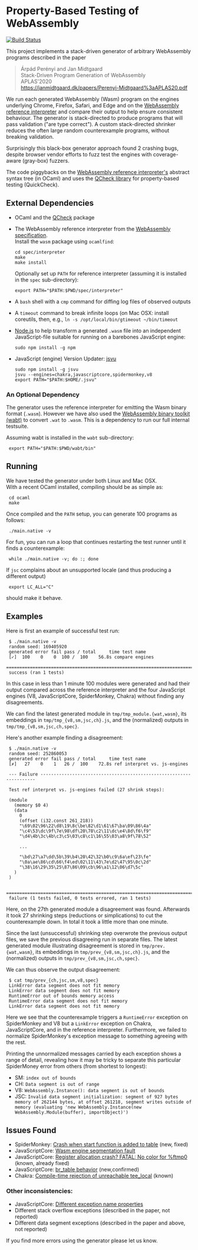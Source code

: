 # Property-Based Testing of WebAssembly 

[![Build Status](https://travis-ci.com/jmid/wasm-prop-tester.svg?branch=master)](https://travis-ci.com/jmid/wasm-prop-tester)

This project implements a stack-driven generator of arbitrary WebAssembly programs
described in the paper

> Árpád Perényi and Jan Midtgaard  
> Stack-Driven Program Generation of WebAssembly  
> APLAS'2020  
> https://janmidtgaard.dk/papers/Perenyi-Midtgaard%3aAPLAS20.pdf

We run each generated WebAssembly (Wasm) program on the engines underlying Chrome, Firefox, Safari, and Edge
and on the [WebAssembly reference interpreter](https://github.com/WebAssembly/spec) 
and compare their output to help ensure consistent behaviour. The generator is stack-directed
to produce programs that will pass validation ("are type correct"). A custom stack-directed shrinker
reduces the often large random counterexample programs, without breaking validation.

Surprisingly this black-box generator approach found 2 crashing bugs,
despite browser vendor efforts to fuzz test the engines with
coverage-aware (gray-box) fuzzers.

The code piggybacks on the [WebAssembly reference interpreter's](https://github.com/WebAssembly/spec) 
abstract syntax tree (in OCaml) and uses the [QCheck library](https://github.com/c-cube/qcheck) for property-based testing (QuickCheck). 


## External Dependencies

* OCaml and the [QCheck](https://github.com/c-cube/qcheck) package

* The WebAssembly reference interpreter from the [WebAssembly specification](https://github.com/WebAssembly/spec).  
  Install the `wasm` package using `ocamlfind`:
  ```
  cd spec/interpreter
  make
  make install
  ```

  Optionally set up `PATH` for reference interpreter (assuming it is installed in the `spec` sub-directory):
  ```
  export PATH="$PATH:$PWD/spec/interpreter"
  ```

* A `bash` shell with a `cmp` command for diffing log files of observed outputs

* A `timeout` command to break infinite loops
  (on Mac OSX: install coreutils, then, e.g., `ln -s /opt/local/bin/gtimeout ~/bin/timeout`

* [Node.js](https://nodejs.org/en/) to help transform a generated `.wasm` file into an independent JavaScript-file
  suitable for running on a barebones JavaScript engine:
  ```
  sudo npm install -g npm
  ```

* JavaScript (engine) Version Updater: [jsvu](https://github.com/GoogleChromeLabs/jsvu)
  ```
  sudo npm install -g jsvu
  jsvu --engines=chakra,javascriptcore,spidermonkey,v8
  export PATH="$PATH:$HOME/.jsvu"
  ```



### An Optional Dependency

The generator uses the reference interpreter for emitting the Wasm binary format (`.wasm`). 
However we have also used the [WebAssembly binary toolkit (wabt)](https://github.com/WebAssembly/wabt)
to convert `.wat` to `.wasm`. This is a dependency to run our full internal testsuite.

Assuming wabt is installed in the `wabt` sub-directory:
```
 export PATH="$PATH:$PWD/wabt/bin"
```


## Running

We have tested the generator under both Linux and Mac OSX.   
With a recent OCaml installed, compiling should be as simple as:
```
 cd ocaml
 make
```

Once compiled and the `PATH` setup, you can generate 100 programs as follows:
```
 ./main.native -v
```

For fun, you can run a loop that continues restarting the test runner
until it finds a counterexample:
```
 while ./main.native -v; do :; done
```

If `jsc` complains about an unsupported locale (and thus producing a different output)
```
 export LC_ALL="C"
```
should make it behave.


## Examples

Here is first an example of successful test run:
```
 $ ./main.native -v
 random seed: 169405920
 generated error fail pass / total     time test name
 [✓]  100    0    0  100 /  100    56.8s compare engines
 ================================================================================
 success (ran 1 tests)
```
In this case in less than 1 minute 100 modules were generated and had their output
compared across the reference interpreter and the four JavaScript engines
(V8, JavaScriptCore, SpiderMonkey, Chakra) without finding any disagreements.

We can find the latest generated module in `tmp/tmp_module.{wat,wasm}`,
its embeddings in `tmp/tmp_{v8,sm,jsc,ch}.js`, and the (normalized)
outputs in `tmp/tmp_{v8,sm,jsc,ch,spec}`.



Here's another example finding a disagreement:
```
 $ ./main.native -v
 random seed: 252860053
 generated error fail pass / total     time test name
 [✗]   27    0    1   26 /  100    72.8s ref interpret vs. js-engines

 --- Failure --------------------------------------------------------------------

 Test ref interpret vs. js-engines failed (27 shrink steps):

 (module
   (memory $0 4)
   (data
     0
     (offset (i32.const 261_218))
     "\69\02\96\22\d8\19\8c\be\82\d1\61\67\ba\09\86\4a"
     "\c4\53\dc\9f\7e\98\df\20\78\c2\11\dc\e4\8d\f6\f9"
     "\d4\4b\3c\4b\c3\c5\03\c8\c1\16\55\03\a8\9f\78\52"

     ...

     "\bd\27\a7\dd\5b\39\b4\20\42\32\b0\c9\6a\ef\23\fe"
     "\0a\ae\86\cd\66\f4\ed\02\11\43\7e\d2\47\95\0c\2d"
     "\38\16\29\35\25\87\86\09\cb\96\a1\12\06\d7\5c"
   )
 )

 ================================================================================
 failure (1 tests failed, 0 tests errored, ran 1 tests)
```
Here, on the 27th generated module a disagreement was found. Afterwards it took
27 shrinking steps (reductions or simplications) to cut the counterexample down.
In total it took a little more than one minute.

Since the last (unsuccessful) shrinking step overwrote the previous
output files, we save the previous disagreeing run in separate files.
The latest generated module illustrating disagreement is stored in `tmp/prev.{wat,wasm}`,
its embeddings in `tmp/prev_{v8,sm,jsc,ch}.js`, and the (normalized)
outputs in `tmp/prev_{v8,sm,jsc,ch,spec}`.

We can thus observe the output disagreement:
```
 $ cat tmp/prev_{ch,jsc,sm,v8,spec}
 LinkError data segment does not fit memory
 LinkError data segment does not fit memory
 RuntimeError out of bounds memory access
 RuntimeError data segment does not fit memory
 LinkError data segment does not fit memory
```
Here we see that the counterexample triggers a `RuntimeError` exception
on SpiderMonkey and V8 but a `LinkError` exception on Chakra, JavaScriptCore,
and in the reference interpreter. Furthermore, we failed to normalize
SpiderMonkey's exception message to something agreeing with the rest.

Printing the unnormalized messages carried by each exception shows a
range of detail, revealing how it may be tricky to separate this
particular SpiderMoney error from others (from shortest to longest):

- SM: `index out of bounds`
- CH: `Data segment is out of range`
- V8: `WebAssembly.Instance(): data segment is out of bounds`
- JSC: `Invalid data segment initialization: segment of 927 bytes memory of 262144 bytes, at offset 261218, segment writes outside of memory (evaluating 'new WebAssembly.Instance(new WebAssembly.Module(buffer), importObject)')`


## Issues Found

* SpiderMonkey: [Crash when start function is added to table](https://bugzilla.mozilla.org/show_bug.cgi?id=1545086)  (new, fixed)
* JavaScriptCore: [Wasm engine segmentation fault](https://bugs.webkit.org/show_bug.cgi?id=202786)
* JavaScriptCore: [Register allocation crash? FATAL: No color for %ftmp0](https://bugs.webkit.org/show_bug.cgi?id=209294)  (known, already fixed)
* JavaScriptCore: [br_table behavior](https://bugs.webkit.org/show_bug.cgi?id=209333) (new,confirmed)
* Chakra: [Compile-time rejection of unreachable tee_local](https://github.com/microsoft/ChakraCore/issues/6185)  (known)


### Other inconsistencies:

* JavaScriptCore: [Different exception name properties](https://bugs.webkit.org/show_bug.cgi?id=204054)
* Different stack overflow exceptions (described in the paper, not reported)
* Different data segment exceptions (described in the paper and above, not reported)


If you find more errors using the generator please let us know.
